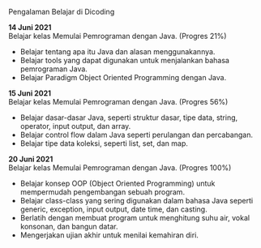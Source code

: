 Pengalaman Belajar di Dicoding

**14 Juni 2021**  
Belajar kelas Memulai Pemrograman dengan Java. (Progres 21%)
* Belajar tentang apa itu Java dan alasan menggunakannya.
* Belajar tools yang dapat digunakan untuk menjalankan bahasa pemrograman Java.
* Belajar Paradigm Object Oriented Programming dengan Java.

**15 Juni 2021**  
Belajar kelas Memulai Pemrograman dengan Java. (Progres 56%)
* Belajar dasar-dasar Java, seperti struktur dasar, tipe data, string, operator, input output, dan array.
* Belajar control flow dalam Java seperti perulangan dan percabangan.
* Belajar tipe data koleksi, seperti list, set, dan map.

**20 Juni 2021**  
Belajar kelas Memulai Pemrograman dengan Java. (Progres 100%)  
- Belajar konsep OOP (Object Oriented Programming) untuk mempermudah pengembangan sebuah program.
- Belajar class-class yang sering digunakan dalam bahasa Java seperti generic, exception, input output, date time, dan casting.
- Berlatih dengan membuat program untuk menghitung suhu air, vokal konsonan, dan bangun datar.
- Mengerjakan ujian akhir untuk menilai kemahiran diri.
